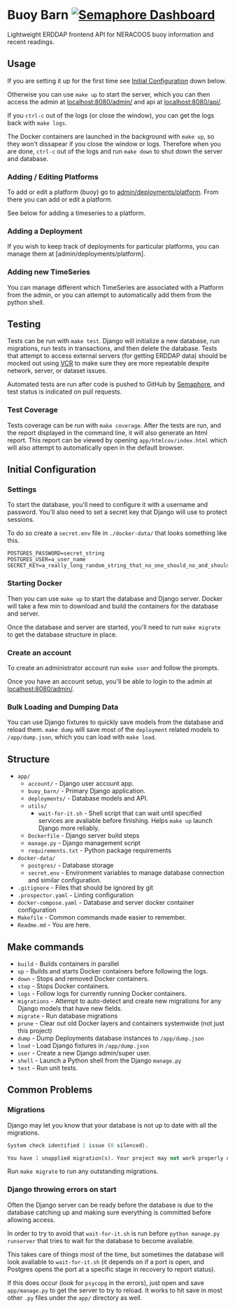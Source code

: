 # Buoy Barn [![Semaphore Dashboard](https://img.shields.io/badge/Semaphore-Dashboard-lightgrey.svg)](https://gmri.semaphoreci.com/projects/Neracoos-1-Buoy-App)

Lightweight ERDDAP frontend API for NERACOOS buoy information and recent readings.

## Usage

If you are setting it up for the first time see [Initial Configuration](#initial-configuration) down below.

Otherwise you can use `make up` to start the server, which you can then access the admin at [localhost:8080/admin/](http://localhost:8080/admin/) and api at [localhost:8080/api/](http://localhost:8080/api/).

If you `ctrl-c` out of the logs (or close the window), you can get the logs back with `make logs`.

The Docker containers are launched in the background with `make up`, so they won't dissapear if you close the window or logs. Therefore when you are done, `ctrl-c` out of the logs and run `make down` to shut down the server and database.

### Adding / Editing Platforms

To add or edit a platform (buoy) go to [admin/deployments/platform](http://localhost:8080/admin/deployments/platform/).
From there you can add or edit a platform.

See below for adding a timeseries to a platform.

### Adding a Deployment

If you wish to keep track of deployments for particular platforms, you can manage them at [admin/deployments/platform].

### Adding new TimeSeries

You can manage different which TimeSeries are associated with a Platform from the admin, or you can attempt to automatically add them from the python shell.

## Testing

Tests can be run with `make test`.
Django will initialize a new database, run migrations, run tests in transactions, and then delete the database.
Tests that attempt to access external servers (for getting ERDDAP data) should be mocked out using [VCR](https://vcrpy.readthedocs.io/en/latest/) to make sure they are more repeatable despite network, server, or dataset issues.

Automated tests are run after code is pushed to GitHub by [Semaphore](https://vcrpy.readthedocs.io/en/latest/), and test status is indicated on pull requests.

### Test Coverage

Tests coverage can be run with `make coverage`.
After the tests are run, and the report displayed in the command line, it will also generate an html report.
This report can be viewed by opening `app/htmlcov/index.html` which will also attempt to automatically open in the default browser.

## Initial Configuration

### Settings

To start the database, you'll need to configure it with a username and password. You'll also need to set a secret key that Django will use to protect sessions.

To do so create a `secret.env` file in `./docker-data/` that looks something like this.

```
POSTGRES_PASSWORD=secret_string
POSTGRES_USER=a_user_name
SECRET_KEY=a_really_long_random_string_that_no_one_should_no_and_should_probably_be_gibberish
```

### Starting Docker

Then you can use `make up` to start the database and Django server.
Docker will take a few min to download and build the containers for the database and server.

Once the database and server are started, you'll need to run `make migrate` to get the database structure in place.

### Create an account

To create an administrator account run `make user` and follow the prompts. 

Once you have an account setup, you'll be able to login to the admin at [localhost:8080/admin/](http://localhost:8080/admin/).

### Bulk Loading and Dumping Data

You can use Django fixtures to quickly save models from the database and reload them.
`make dump` will save most of the `deployment` related models to `/app/dump.json`, which you can load with `make load`.

## Structure

- `app/`
  - `account/` - Django user account app.
  - `buoy_barn/` - Primary Django application.
  - `deployments/` - Database models and API.
  - `utils/`
    - `wait-for-it.sh` - Shell script that can wait until specified services are avaliable before finishing. Helps `make up` launch Django more reliably.
  - `Dockerfile` - Django server build steps
  - `manage.py` - Django management script
  - `requirements.txt` - Python package requirements
- `docker-data/`
  - `postgres/` - Database storage
  - `secret.env` - Environment variables to manage database connection and similar configuration.
- `.gitignore` - Files that should be ignored by git
- `.prospector.yaml` - Linting configuration
- `docker-compose.yaml` - Database and server docker container configuration
- `Makefile` - Common commands made easier to remember.
- `Readme.md` - You are here.

## Make commands

- `build` - Builds containers in parallel
- `up` - Builds and starts Docker containers before following the logs.
- `down` - Stops and removed Docker containers.
- `stop` - Stops Docker containers.
- `logs` - Follow logs for currently running Docker containers.
- `migrations` - Attempt to auto-detect and create new migrations for any Django models that have new fields.
- `migrate` - Run database migrations
- `prune` - Clear out old Docker layers and containers systemwide (not just this project)
- `dump` - Dump Deployments database instances to `/app/dump.json`
- `load` - Load Django fixtures in `/app/dump.json`
- `user` - Create a new Django admin/super user.
- `shell` - Launch a Python shell from the Django `manage.py`
- `test` - Run unit tests.

## Common Problems

### Migrations

Django may let you know that your database is not up to date with all the migrations. 

```python
System check identified 1 issue (0 silenced).

You have 1 unapplied migration(s). Your project may not work properly until you apply the migrations for app(s): deployments.
```

Run `make migrate` to run any outstanding migrations.

### Django throwing errors on start

Often the Django server can be ready before the database is due to the database catching up and making sure everything is committed before allowing access.

In order to try to avoid that `wait-for-it.sh` is run before `python manage.py runserver` that tries to wait for the database to become avaliable.

This takes care of things most of the time, but sometimes the database will look avaliable to `wait-for-it.sh` (it depends on if a port is open, and Postgres opens the port at a specific stage in recovery to report status).

If this does occur (look for `psycopg` in the errors), just open and save `app/manage.py` to get the server to try to reload.
It works to hit save in most other `.py` files under the `app/` directory as well.
